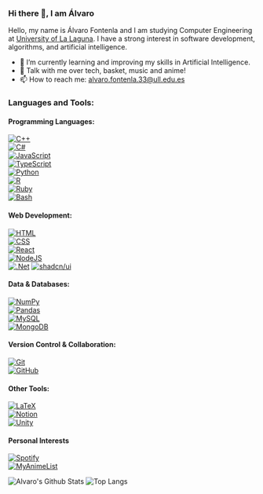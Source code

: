 ### Hi there 👋, I am Álvaro

Hello, my name is Álvaro Fontenla and I am studying Computer Engineering at [University of La Laguna](https://www.ull.es). I have a strong interest in software development, algorithms, and artificial intelligence.

- 🔭 I’m currently learning and improving my skills in Artificial Intelligence.
- 💬 Talk with me over tech, basket, music and anime!
- 📫 How to reach me: alvaro.fontenla.33@ull.edu.es

### **Languages and Tools:**

#### **Programming Languages:**
[![C++](https://img.shields.io/badge/C++-%2300599C.svg?logo=c%2B%2B&logoColor=white)](https://en.wikipedia.org/wiki/C%2B%2B)  
[![C#](https://custom-icon-badges.demolab.com/badge/C%23-%23239120.svg?logo=cshrp&logoColor=white)](https://dotnet.microsoft.com/en-us/languages/csharp)  
[![JavaScript](https://img.shields.io/badge/JavaScript-F7DF1E?logo=javascript&logoColor=000)](https://developer.mozilla.org/en-US/docs/Web/JavaScript)  
[![TypeScript](https://img.shields.io/badge/TypeScript-3178C6?logo=typescript&logoColor=fff)](https://www.typescriptlang.org)  
[![Python](https://img.shields.io/badge/Python-3776AB?logo=python&logoColor=fff)](https://www.python.org)  
[![R](https://img.shields.io/badge/R-%23276DC3.svg?logo=r&logoColor=white)](https://www.r-project.org)  
[![Ruby](https://img.shields.io/badge/Ruby-%23CC342D.svg?&logo=ruby&logoColor=white)](https://www.ruby-lang.org/en/)<br>
[![Bash](https://img.shields.io/badge/Bash-4EAA25?logo=gnubash&logoColor=fff)](https://en.wikipedia.org/wiki/Bash_(Unix_shell))

#### **Web Development:**
[![HTML](https://img.shields.io/badge/HTML-%23E34F26.svg?logo=html5&logoColor=white)](https://developer.mozilla.org/en-US/docs/Web/HTML)  
[![CSS](https://img.shields.io/badge/CSS-1572B6?logo=css3&logoColor=fff)](https://developer.mozilla.org/en-US/docs/Web/CSS)  
[![React](https://img.shields.io/badge/React-%2320232a.svg?logo=react&logoColor=%2361DAFB)](https://react.dev)  
[![NodeJS](https://img.shields.io/badge/Node.js-6DA55F?logo=node.js&logoColor=white)](https://nodejs.org/en)  
[![.Net](https://img.shields.io/badge/.NET-5C2D91?style=for-the-badge&logo=.net&logoColor=white)](https://dotnet.microsoft.com/)
[![shadcn/ui](https://img.shields.io/badge/shadcn%2Fui-000?logo=shadcnui&logoColor=fff)](https://ui.shadcn.com)

#### **Data & Databases:**
[![NumPy](https://img.shields.io/badge/NumPy-4DABCF?logo=numpy&logoColor=fff)](https://numpy.org)  
[![Pandas](https://img.shields.io/badge/Pandas-150458?logo=pandas&logoColor=fff)](https://pandas.pydata.org)  
[![MySQL](https://img.shields.io/badge/MySQL-4479A1?logo=mysql&logoColor=fff)](https://www.mysql.com)  
[![MongoDB](https://img.shields.io/badge/MongoDB-%234ea94b.svg?logo=mongodb&logoColor=white)](https://www.mongodb.com)

#### **Version Control & Collaboration:**
[![Git](https://img.shields.io/badge/Git-F05032?logo=git&logoColor=fff)](https://git-scm.com)  
[![GitHub](https://img.shields.io/badge/GitHub-%23121011.svg?logo=github&logoColor=white)](https://github.com/Alvaro2560)

#### **Other Tools:**
[![LaTeX](https://img.shields.io/badge/-LATEX-black?logo=latex&style=social)](https://en.wikipedia.org/wiki/LaTeX)  
[![Notion](https://img.shields.io/badge/Notion-000?logo=notion&logoColor=fff)](https://www.notion.com)  
[![Unity](https://img.shields.io/badge/Unity-%23000000.svg?logo=unity&logoColor=white)](https://unity.com)

#### **Personal Interests**
[![Spotify](https://img.shields.io/badge/Spotify-1ED760?logo=spotify&logoColor=white)](https://open.spotify.com/user/c5gxr4xq2fztylse5rzzl73dc?si=ebadf3edc1584d62)<br>
[![MyAnimeList](https://img.shields.io/badge/MyAnimeList-2E51A2?logo=myanimelist&logoColor=fff)](https://myanimelist.net/profile/Alfole)

![Alvaro's Github Stats](https://github-readme-stats.vercel.app/api?username=Alvaro2560&count_private=true&show_icons=true&include_all_commits=true)
![Top Langs](https://github-readme-stats.vercel.app/api/top-langs/?username=Alvaro2560&layout=compact)
